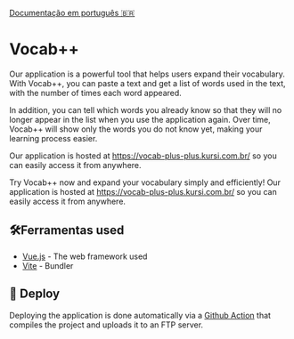 [Documentação em português 🇧🇷](README.pt.md)

# Vocab++

Our application is a powerful tool that helps users expand their vocabulary. With Vocab++, you can paste a text and get a list of words used in the text, with the number of times each word appeared.

In addition, you can tell which words you already know so that they will no longer appear in the list when you use the application again. Over time, Vocab++ will show only the words you do not know yet, making your learning process easier.

Our application is hosted at https://vocab-plus-plus.kursi.com.br/ so you can easily access it from anywhere.

Try Vocab++ now and expand your vocabulary simply and efficiently! Our application is hosted at https://vocab-plus-plus.kursi.com.br/ so you can easily access it from anywhere.

## 🛠️Ferramentas used 

* [Vue.js](https://vuejs.org/) - The web framework used
* [Vite](https://vitejs.dev/) - Bundler

## 🚀️ Deploy

Deploying the application is done automatically via a [Github Action](.github/workflows/main.yml) that compiles the project and uploads it to an FTP server.
